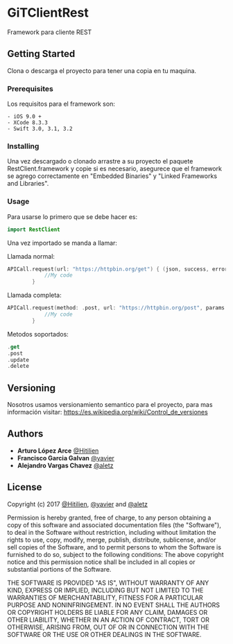 # GiTClientRest
Framework para cliente REST

## Getting Started

Clona o descarga el proyecto para tener una copia en tu maquina.

### Prerequisites

Los requisitos para el framework son:
```
- iOS 9.0 +
- XCode 8.3.3
- Swift 3.0, 3.1, 3.2
```
### Installing

Una vez descargado o clonado arrastre a su proyecto el paquete RestClient.framework y copie si es necesario, asegurece que el framework se agrego correctamente en "Embedded Binaries" y "Linked Frameworks and Libraries".

### Usage

Para usarse lo primero que se debe hacer es:

```swift
import RestClient
```

Una vez importado se manda a llamar:

Llamada normal:
```swift
APICall.request(url: "https://httpbin.org/get") { (json, success, error) in
            //My code
        }
```

Llamada completa:
```swift
APICall.request(method: .post, url: "https://httpbin.org/post", params: ["key" : "object" as AnyObject], headers: ["key" : "object"]) { (json, success, error) in
            //My code
        }
```

Metodos soportados:
```swift
.get
.post
.update
.delete
```

## Versioning

Nosotros usamos versionamiento semantico para el proyecto, para mas información visitar: https://es.wikipedia.org/wiki/Control_de_versiones

## Authors

* **Arturo López Arce** [@Hitilien](https://github.com/Hitilien)
* **Francisco Garcia Galvan** [@yavier](https://github.com/yavier)
* **Alejandro Vargas Chavez** [@aletz](https://github.com/aletz)

## License

Copyright (c) 2017 [@Hitilien](https://github.com/Hitilien), [@yavier](https://github.com/yavier) and [@aletz](https://github.com/aletz)

Permission is hereby granted, free of charge, to any person obtaining a copy of this software and associated documentation files (the "Software"), to deal in the Software without restriction, including without limitation the rights to use, copy, modify, merge, publish, distribute, sublicense, and/or sell copies of the Software, and to permit persons to whom the Software is furnished to do so, subject to the following conditions:
The above copyright notice and this permission notice shall be included in all copies or substantial portions of the Software.

THE SOFTWARE IS PROVIDED "AS IS", WITHOUT WARRANTY OF ANY KIND, EXPRESS OR IMPLIED, INCLUDING BUT NOT LIMITED TO THE WARRANTIES OF MERCHANTABILITY, FITNESS FOR A PARTICULAR PURPOSE AND NONINFRINGEMENT. IN NO EVENT SHALL THE AUTHORS OR COPYRIGHT HOLDERS BE LIABLE FOR ANY CLAIM, DAMAGES OR OTHER LIABILITY, WHETHER IN AN ACTION OF CONTRACT, TORT OR OTHERWISE, ARISING FROM, OUT OF OR IN CONNECTION WITH THE SOFTWARE OR THE USE OR OTHER DEALINGS IN THE SOFTWARE.
